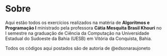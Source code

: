 # Sobre

Aqui estão todos os exercícios realizados na matéria de **Algoritmos e Programação I** ministrado pela professora **Cátia Mesquita Brasil Khouri** no I semestre na graduação de Ciência da Computação na Universidade Estadual do Sudoeste da Bahia (UESB) em Vitória da Conquista, Bahia.

Todos os códigos aqui postados são de autoria de @edsonaraujoneto


